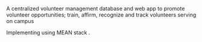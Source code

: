 A centralized volunteer management database and web app to promote volunteer opportunities; train, affirm, recognize and track volunteers serving on campus

Implementing using MEAN stack .
